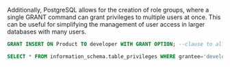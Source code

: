 Additionally, PostgreSQL allows for the creation of role groups, where a single GRANT command can grant privileges to multiple users at once. This can be useful for simplifying the management of user access in larger databases with many users. 

```sql
GRANT INSERT ON Product TO developer WITH GRANT OPTION; --clause to allow the user to grant privileges to other users. 
```

```sql
SELECT * FROM information_schema.table_privileges WHERE grantee='developer';
```